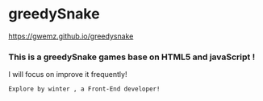 # greedySnake
https://gwemz.github.io/greedysnake

### This is a greedySnake games base on HTML5 and javaScript !

I will focus on improve it frequently!

`Explore by winter , a Front-End developer!`
